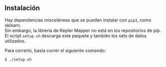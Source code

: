 ## Instalación   

Hay dependencias misceláneas que se pueden instalar con `pip3`, como sklearn.    
Sin embargo, la librería de Kepler Mapper no está en los repositorios de pip. 
El script `setup.sh` descarga este paquete y también los sets de datos utilizados.  

Para correrlo, basta correr el siguiente comando:   
```
$ ./setup.sh
```  


